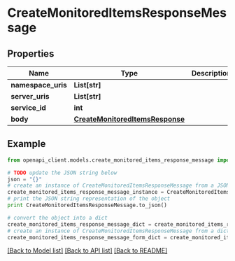 # CreateMonitoredItemsResponseMessage


## Properties
Name | Type | Description | Notes
------------ | ------------- | ------------- | -------------
**namespace_uris** | **List[str]** |  | [optional] 
**server_uris** | **List[str]** |  | [optional] 
**service_id** | **int** |  | [optional] 
**body** | [**CreateMonitoredItemsResponse**](CreateMonitoredItemsResponse.md) |  | [optional] 

## Example

```python
from openapi_client.models.create_monitored_items_response_message import CreateMonitoredItemsResponseMessage

# TODO update the JSON string below
json = "{}"
# create an instance of CreateMonitoredItemsResponseMessage from a JSON string
create_monitored_items_response_message_instance = CreateMonitoredItemsResponseMessage.from_json(json)
# print the JSON string representation of the object
print CreateMonitoredItemsResponseMessage.to_json()

# convert the object into a dict
create_monitored_items_response_message_dict = create_monitored_items_response_message_instance.to_dict()
# create an instance of CreateMonitoredItemsResponseMessage from a dict
create_monitored_items_response_message_form_dict = create_monitored_items_response_message.from_dict(create_monitored_items_response_message_dict)
```
[[Back to Model list]](../README.md#documentation-for-models) [[Back to API list]](../README.md#documentation-for-api-endpoints) [[Back to README]](../README.md)


